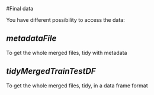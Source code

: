 #Final data

You have different possibility to access the data:

## *metadataFile*
To get the whole merged files, tidy with metadata

## *tidyMergedTrainTestDF*
To get the whole merged files, tidy, in a data frame format